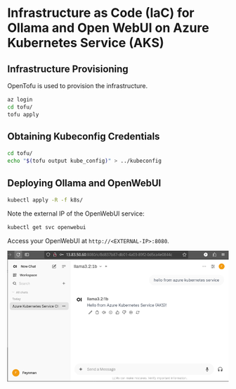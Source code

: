 # Infrastructure as Code (IaC) for Ollama and Open WebUI on Azure Kubernetes Service (AKS)

## Infrastructure Provisioning

OpenTofu is used to provision the infrastructure.

```sh
az login
cd tofu/
tofu apply
```

## Obtaining Kubeconfig Credentials

```sh
cd tofu/
echo "$(tofu output kube_config)" > ../kubeconfig
```

## Deploying Ollama and OpenWebUI

```sh
kubectl apply -R -f k8s/
```

Note the external IP of the OpenWebUI service:

```sh
kubectl get svc openwebui
```

Access your OpenWebUI at `http://<EXTERNAL-IP>:8080`.

![](./screenshot.png)

